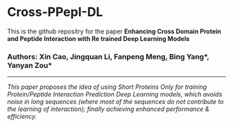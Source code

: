 # Cross-PPepI-DL

This is the github repositry for the paper **Enhancing Cross Domain Protein and Peptide Interaction with Re trained Deep Learning Models**

### Authors: Xin Cao, Jingquan Li, Fanpeng Meng, Bing Yang*, Yanyan Zou*

---

*This paper proposes the idea of using Short Proteins Only for training Protein/Peptide Interaction Prediction Deep Learning models, which avoids noise in long sequences (where most of the sequences do not contribute to the learning of interaction); finally achieving enhanced performance & efficiency.*
